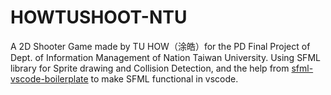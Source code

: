 # HOWTUSHOOT-NTU
A 2D Shooter Game made by TU HOW（涂皓）for the PD Final Project of Dept. of Information Management of Nation Taiwan University.
Using SFML library for Sprite drawing and Collision Detection, and the help from [sfml-vscode-boilerplate](https://github.com/andrew-r-king/sfml-vscode-boilerplate ) to make SFML functional in vscode.
